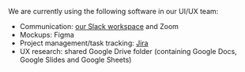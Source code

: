 We are currently using the following software in our UI/UX team:

- Communication: [our Slack workspace](https://join.slack.com/t/teambookproject/shared_invite/zt-punc8os7-Iz9PTCAkYcO_0S~XwtO5_A) and Zoom
- Mockups: Figma
- Project management/task tracking: [Jira](https://www.atlassian.com/software/jira)
- UX research: shared Google Drive folder (containing Google Docs, Google Slides and Google Sheets)
